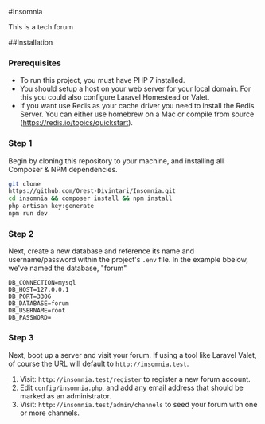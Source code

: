 #Insomnia

This is a tech forum

##Installation

### Prerequisites

-   To run this project, you must have PHP 7 installed.
-   You should setup a host on your web server for your local domain. For this you could also configure Laravel Homestead or Valet.
-   If you want use Redis as your cache driver you need to install the Redis Server. You can either use homebrew on a Mac or compile from source (https://redis.io/topics/quickstart).

### Step 1

Begin by cloning this repository to your machine, and installing all Composer & NPM dependencies.

```bash
git clone
https://github.com/Orest-Divintari/Insomnia.git
cd insomnia && composer install && npm install
php artisan key:generate
npm run dev
```

### Step 2

Next, create a new database and reference its name and username/password within the project's `.env` file. In the example bbelow, we've named the database, "forum"

```
DB_CONNECTION=mysql
DB_HOST=127.0.0.1
DB_PORT=3306
DB_DATABASE=forum
DB_USERNAME=root
DB_PASSWORD=
```

### Step 3

Next, boot up a server and visit your forum. If using a tool like Laravel Valet, of course the URL will default to `http://insomnia.test`.

1. Visit: `http://insomnia.test/register` to register a new forum account.
2. Edit `config/insomnia.php`, and add any email address that should be marked as an administrator.
3. Visit: `http://insomnia.test/admin/channels` to seed your forum with one or more channels.
